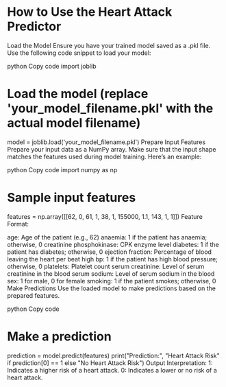 # How to Use the Heart Attack Predictor
Load the Model
Ensure you have your trained model saved as a .pkl file. Use the following code snippet to load your model:

python
Copy code
import joblib

# Load the model (replace 'your_model_filename.pkl' with the actual model filename)
model = joblib.load('your_model_filename.pkl')
Prepare Input Features
Prepare your input data as a NumPy array. Make sure that the input shape matches the features used during model training. Here’s an example:

python
Copy code
import numpy as np

# Sample input features
features = np.array([[62, 0, 61, 1, 38, 1, 155000, 1.1, 143, 1, 1]])
Feature Format:

age: Age of the patient (e.g., 62)
anaemia: 1 if the patient has anaemia; otherwise, 0
creatinine phosphokinase: CPK enzyme level
diabetes: 1 if the patient has diabetes; otherwise, 0
ejection fraction: Percentage of blood leaving the heart per beat
high bp: 1 if the patient has high blood pressure; otherwise, 0
platelets: Platelet count
serum creatinine: Level of serum creatinine in the blood
serum sodium: Level of serum sodium in the blood
sex: 1 for male, 0 for female
smoking: 1 if the patient smokes; otherwise, 0
Make Predictions
Use the loaded model to make predictions based on the prepared features.

python
Copy code
# Make a prediction
prediction = model.predict(features)
print("Prediction:", "Heart Attack Risk" if prediction[0] == 1 else "No Heart Attack Risk")
Output Interpretation:
1: Indicates a higher risk of a heart attack.
0: Indicates a lower or no risk of a heart attack.
